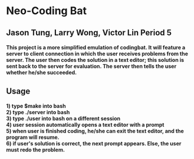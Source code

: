 # Neo-Coding Bat

## Jason Tung, Larry Wong, Victor Lin   Period 5

#### This project is a more simplified emulation of codingbat. It will feature a server to client connection in which the user receives problems from the server. The user then codes the solution in a text editor; this solution is sent back to the server for evaluation. The server then tells the user whether he/she succeeded.

## Usage
#### 1) type $make into bash<br />2) type ./server into bash<br />3) type ./user into bash on a different session<br />4) user session automatically opens a text editor with a prompt<br />5) when user is finished coding, he/she can exit the text editor, and the program will resume.<br />6) if user's solution is correct, the next prompt appears. Else, the user must redo the problem.
